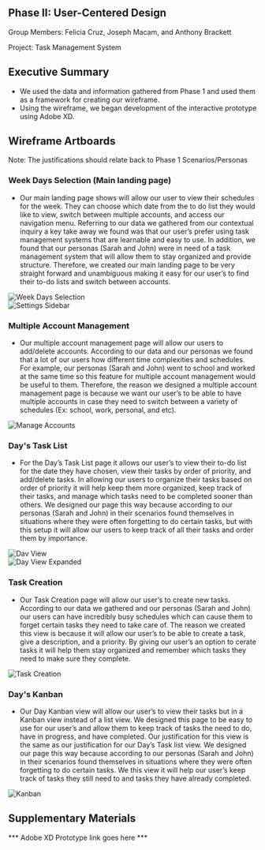 ## Phase II: User-Centered Design

Group Members: Felicia Cruz, Joseph Macam, and Anthony Brackett

Project: Task Management System

## Executive Summary

* We used the data and information gathered from Phase 1 and used them as a framework for creating our wireframe.
* Using the wireframe, we began development of the interactive prototype using Adobe XD.

## Wireframe Artboards 
Note: The justifications should relate back to Phase 1 Scenarios/Personas
### Week Days Selection (Main landing page)
* Our main landing page shows will allow our user to view their schedules for the week. They can  choose which date from the to do list they would like to view, switch between multiple accounts, and access our navigation menu. Referring to our data we gathered from our contextual inquiry a key take away we found was that our user’s prefer using task management systems that are learnable and easy to use. In addition, we found that our personas (Sarah and John) were in need of a task management system that will allow them to stay organized and provide structure. Therefore, we created our main landing page to be very straight forward and unambiguous making it easy for our user’s to find their to-do lists and switch between accounts.<br/>

![Week Days Selection](../assets/Main_landing_page.png)<br/>
![Settings Sidebar](../assets/Settings_sidebar.png)<br/>

### Multiple Account Management
* Our multiple account management page will allow our users to add/delete accounts. According to our data and our personas we found that a lot of our users how different time complexities and schedules. For example, our personas (Sarah and John) went to school and worked at the same time so this feature for multiple account management would be useful to them. Therefore, the reason we designed a multiple account management page is because we want our user’s to be able to have multiple accounts in case they need to switch between a variety of schedules (Ex: school, work, personal, and etc).<br/>

![Manage Accounts](../assets/Manage_Accounts.png)<br/>

### Day's Task List
* For the Day’s Task List page it allows our user’s to view their to-do list for the date they have chosen, view their tasks by order of priority, and add/delete tasks. In allowing our users to organize their tasks based on order of priority it will help keep them more organized, keep track of their tasks, and manage which tasks need to be completed sooner than others. We designed our page this way because according to our personas (Sarah and John) in their scenarios found themselves in situations where they were often forgetting to do certain tasks, but with this setup it will allow our users to keep track of all their tasks and order them by importance. <br/>

![Dav View](../assets/Day_view.png)<br/>
![Day View Expanded](../assets/Day_view_expanded.png)<br/>

### Task Creation
* Our Task Creation page will allow our user’s to create new tasks. According to our data we gathered and our personas (Sarah and John) our users can have incredibly busy schedules which can cause them to forget certain tasks they need to take care of. The reason we created this view is because it will allow our user’s to be able to create a task, give a description, and a priority. By giving our user’s an option to cerate tasks it will help them stay organized and remember which tasks they need to make sure they complete.<br/>

![Task Creation](../assets/Create_task.png)<br/>

### Day's Kanban
* Our Day Kanban view will allow our user’s to view their tasks but in a Kanban view instead of a list view. We designed this page to be easy to use for our user’s and allow them to keep track of tasks the need to do, have in progress, and have completed. Our justification for this view is the same as our justification for our Day’s Task list view. We designed our page this way because according to our personas (Sarah and John) in their scenarios found themselves in situations where they were often forgetting to do certain tasks. We this view it will help our user’s keep track of tasks they still need to and tasks they have already completed.<br/>

![Kanban](../assets/Kanban.png)<br/>

## Supplementary Materials

*** Adobe XD Prototype link goes here ***
